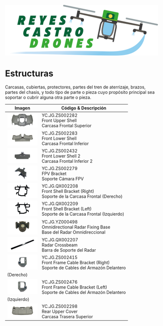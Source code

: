 [![](/Reyes-Castro-Drones_LOGO.png "Volver a la Página de Inicio")](/README.md)

# Estructuras

Carcasas, cubiertas, protectores, partes del tren de aterrizaje, brazos, partes del chasis, y todo tipo de parte o pieza cuyo propósito principal sea soportar o cubrir alguna otra parte o pieza.

| Imagen | Código & Descripción |
| ------ | -------------------- |
| <img src="./YC.JG.ZS002282.png" width="100"> | YC.JG.ZS002282<br>Front Upper Shell<br>Carcasa Frontal Superior |
| <img src="./YC.JG.ZS002283.png" width="100"> | YC.JG.ZS002283<br>Front Lower Shell<br>Carcasa Frontal Inferior |
| <img src="./YC.JG.ZS002432.png" width="100"> |YC.JG.ZS002432 <br>Front Lower Shell 2<br>Carcasa Frontal Inferior 2 |
| <img src="./YC.JG.ZS002279.png" width="100"> |YC.JG.ZS002279 <br>FPV Bracket<br>Soporte Cámara FPV |
| <img src="./YC.JG.QX002208.png" width="100"> |YC.JG.QX002208 <br>Front Shell Bracket (Right)<br>Soporte de la Carcasa Frontal (Derecho) |
| <img src="./YC.JG.QX002209.png" width="100"> |YC.JG.QX002209 <br>Front Shell Bracket (Left)<br>Soporte de la Carcasa Frontal (Izquierdo) |
| <img src="./YC.JG.YZ000498.png" width="100"> |YC.JG.YZ000498 <br>Omnidirectional Radar Fixing Base<br>Base del Radar Omnidireccional |
| <img src="./YC.JG.QX002207.png" width="100"> |YC.JG.QX002207 <br>Radar Crossbeam<br>Barra de Soporte del Radar |
| <img src="./YC.JG.ZS002415.png" width="100"> |YC.JG.ZS002415 <br>Front Frame Cable Bracket (Right)<br>Soporte de Cables del Armazón Delantero
(Derecho) |
| <img src="./YC.JG.ZS002476.png" width="100"> |YC.JG.ZS002476 <br>Front Frame Cable Bracket (Left)<br>Soporte de Cables del Armazón Delantero
(Izquierdo) |
| <img src="./YC.JG.ZS002298.png" width="100"> |YC.JG.ZS002298 <br>Rear Upper Cover<br>Carcasa Trasera Superior |
